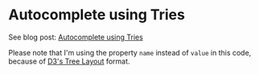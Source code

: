 Autocomplete using Tries
========================

See blog post: [Autocomplete using Tries](http://dibaiee.ir/autocomplete-predict-trie)

Please note that I'm using the property `name` instead of `value` in this code, because of [D3's Tree Layout](https://github.com/mbostock/d3/wiki/Tree-Layout) format.
